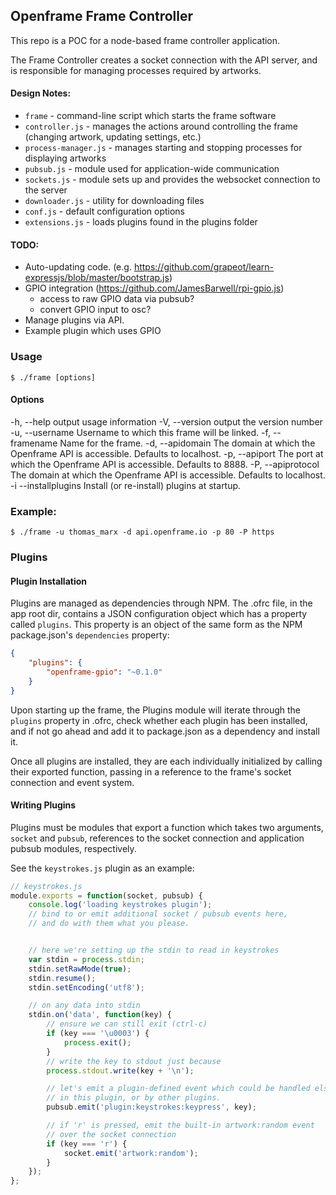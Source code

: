 ## Openframe Frame Controller
This repo is a POC for a node-based frame controller application.

The Frame Controller creates a socket connection with the API server, and is responsible for managing processes required by artworks.

#### Design Notes:
- `frame` - command-line script which starts the frame software
- `controller.js` - manages the actions around controlling the frame (changing artwork, updating settings, etc.)
- `process-manager.js` - manages starting and stopping processes for displaying artworks
- `pubsub.js` - module used for application-wide communication
- `sockets.js` - module sets up and provides the websocket connection to the server
- `downloader.js` - utility for downloading files
- `conf.js` - default configuration options
-  `extensions.js` - loads plugins found in the plugins folder


#### TODO:
- Auto-updating code. (e.g. https://github.com/grapeot/learn-expressjs/blob/master/bootstrap.js)
- GPIO integration (https://github.com/JamesBarwell/rpi-gpio.js)
  - access to raw GPIO data via pubsub?
  - convert GPIO input to osc?
- Manage plugins via API.
- Example plugin which uses GPIO

### Usage
```
$ ./frame [options]
```

#### Options
-h, --help                       output usage information
-V, --version                    output the version number
-u, --username <username>        Username to which this frame will be linked.
-f, --framename <framename>      Name for the frame.
-d, --apidomain <apidomain>      The domain at which the Openframe API is accessible. Defaults to localhost.
-p, --apiport <apiport>          The port at which the Openframe API is accessible. Defaults to 8888.
-P, --apiprotocol <apiprotocol>  The domain at which the Openframe API is accessible. Defaults to localhost.
-i --installplugins              Install (or re-install) plugins at startup.


### Example:
```
$ ./frame -u thomas_marx -d api.openframe.io -p 80 -P https
```

### Plugins

#### Plugin Installation

Plugins are managed as dependencies through NPM. The .ofrc file, in the app root dir, contains a JSON configuration object which has a property called `plugins`. This property is an object of the same form as the NPM package.json's `dependencies` property:

```json
{
    "plugins": {
        "openframe-gpio": "~0.1.0"
    }
}
```

Upon starting up the frame, the Plugins module will iterate through the `plugins` property in .ofrc, check whether each plugin has been installed, and if not go ahead and add it to package.json as a dependency and install it.

Once all plugins are installed, they are each individually initialized by calling their exported function, passing in a reference to the frame's socket connection and event system.

#### Writing Plugins

Plugins must be modules that export a function which takes two arguments, `socket` and `pubsub`, references to the socket connection and application pubsub modules, respectively.

See the `keystrokes.js` plugin as an example:

```javascript
// keystrokes.js
module.exports = function(socket, pubsub) {
    console.log('loading keystrokes plugin');
    // bind to or emit additional socket / pubsub events here,
    // and do with them what you please.


    // here we're setting up the stdin to read in keystrokes
    var stdin = process.stdin;
    stdin.setRawMode(true);
    stdin.resume();
    stdin.setEncoding('utf8');

    // on any data into stdin
    stdin.on('data', function(key) {
        // ensure we can still exit (ctrl-c)
        if (key === '\u0003') {
            process.exit();
        }
        // write the key to stdout just because
        process.stdout.write(key + '\n');

        // let's emit a plugin-defined event which could be handled elsewhere
        // in this plugin, or by other plugins.
        pubsub.emit('plugin:keystrokes:keypress', key);

        // if 'r' is pressed, emit the built-in artwork:random event
        // over the socket connection
        if (key === 'r') {
            socket.emit('artwork:random');
        }
    });
};
```
